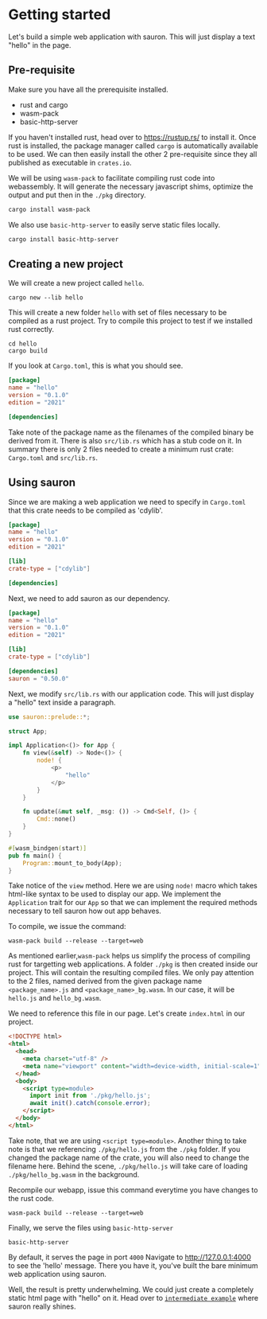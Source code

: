 # Getting started

Let's build a simple web application with sauron.
This will just display a text "hello" in the page.

## Pre-requisite

Make sure you have all the prerequisite installed.
- rust and cargo
- wasm-pack
- basic-http-server

If you haven't installed rust, head over to https://rustup.rs/ to install it.
Once rust is installed, the package manager called `cargo` is automatically available to be used.
We can then easily install the other 2 pre-requisite since they all published as executable in `crates.io`.

We will be using `wasm-pack` to facilitate compiling rust code into webassembly.
It will generate the necessary javascript shims, optimize the output and put then in the `./pkg` directory.

```sh
cargo install wasm-pack
```

We also use `basic-http-server` to easily serve static files locally.
```sh
cargo install basic-http-server
```

## Creating a new project
We will create a new project called `hello`.
```
cargo new --lib hello
```
This will create a new folder `hello` with set of files necessary to be compiled as a rust project.
Try to compile this project to test if we installed rust correctly.
```
cd hello
cargo build
```

If you look at `Cargo.toml`, this is what you should see.

```toml
[package]
name = "hello"
version = "0.1.0"
edition = "2021"

[dependencies]
```


Take note of the package name as the filenames of the compiled binary be derived from it.
There is also `src/lib.rs` which has a stub code on it.
In summary there is only 2 files needed to create a minimum rust crate: `Cargo.toml` and `src/lib.rs`.

## Using sauron
Since we are making a web application we need to specify in `Cargo.toml` that this crate needs to be compiled as 'cdylib'.

```toml
[package]
name = "hello"
version = "0.1.0"
edition = "2021"

[lib]
crate-type = ["cdylib"]

[dependencies]
```

Next, we need to add sauron as our dependency.

```toml
[package]
name = "hello"
version = "0.1.0"
edition = "2021"

[lib]
crate-type = ["cdylib"]

[dependencies]
sauron = "0.50.0"
```
Next, we modify `src/lib.rs` with our application code.
This will just display a "hello" text inside a paragraph.

```rust
use sauron::prelude::*;

struct App;

impl Application<()> for App {
    fn view(&self) -> Node<()> {
        node! {
            <p>
                "hello"
            </p>
        }
    }

    fn update(&mut self, _msg: ()) -> Cmd<Self, ()> {
        Cmd::none()
    }
}

#[wasm_bindgen(start)]
pub fn main() {
    Program::mount_to_body(App);
}
```
Take notice of the `view` method. Here we are using `node!` macro which takes html-like syntax to be used to display our app.
We implement the `Application` trait for our `App` so that we can implement the required methods necessary to tell sauron how out app behaves.

To compile, we issue the command:
```shell
wasm-pack build --release --target=web
```
As mentioned earlier,`wasm-pack` helps us simplify the process of compiling rust for targetting web applications.
A folder `./pkg` is then created inside our project. This will contain the resulting compiled files.
We only pay attention to the 2 files, named derived from the given package name `<package_name>.js` and `<package_name>_bg.wasm`.
In our case, it will be `hello.js` and `hello_bg.wasm`.

We need to reference this file in our page. Let's create `index.html` in our project.
```html
<!DOCTYPE html>
<html>
  <head>
    <meta charset="utf-8" />
    <meta name="viewport" content="width=device-width, initial-scale=1" />
  </head>
  <body>
    <script type=module>
      import init from './pkg/hello.js';
      await init().catch(console.error);
    </script>
  </body>
</html>
```
Take note, that we are using `<script type=module>`.
Another thing to take note is that we referencing `./pkg/hello.js` from the `./pkg` folder.
If you changed the package name of the crate, you will also need to change the filename here.
Behind the scene, `./pkg/hello.js` will take care of loading `./pkg/hello_bg.wasm` in the background.

Recompile our webapp, issue this command everytime you have changes to the rust code.
```shell
wasm-pack build --release --target=web
```

Finally, we serve the files using `basic-http-server`
```shell
basic-http-server
```
By default, it serves the page in port `4000`
Navigate to http://127.0.0.1:4000 to see the 'hello' message.
There you have it, you've built the bare minimum web application using sauron.

Well, the result is pretty underwhelming. We could just create a completely static html page with "hello" on it.
Head over to [`intermediate example`](./intermediate-example.md) where sauron really shines.
